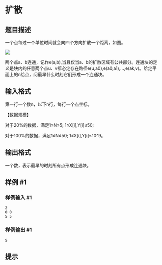 # 扩散

## 题目描述

一个点每过一个单位时间就会向四个方向扩散一个距离，如图。

 ![](https://cdn.luogu.com.cn/upload/pic/455.png) 

两个点a、b连通，记作e(a,b),当且仅当a、b的扩散区域有公共部分。连通块的定义是块内的任意两个点u、v都必定存在路径e(u,a0),e(a0,a1),…,e(ak,v)。给定平面上的n给点，问最早什么时刻它们形成一个连通块。


## 输入格式

第一行一个数n，以下n行，每行一个点坐标。

【数据规模】

对于20%的数据，满足1≤N≤5; 1≤X[i],Y[i]≤50;

对于100%的数据，满足1≤N≤50; 1≤X[i],Y[i]≤10^9。


## 输出格式

一个数，表示最早的时刻所有点形成连通块。


## 样例 #1

### 样例输入 #1
```
2
0 0
5 5
```

### 样例输出 #1

```
5
```

## 提示


